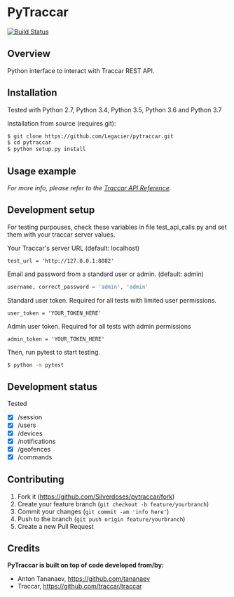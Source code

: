 # PyTraccar

[![Build Status][travis-image]][travis-url]



## Overview

Python interface to interact with Traccar REST API.

## Installation
Tested with Python 2.7, Python 3.4, Python 3.5, Python 3.6 and Python 3.7  

Installation from source (requires git):
```sh
$ git clone https://github.com/Legacier/pytraccar.git
$ cd pytraccar
$ python setup.py install
```

## Usage example

_For more info, please refer to the [Traccar API Reference][traccar-api-reference]._

## Development setup
For testing purpouses, check these variables in file test_api_calls.py and set them with your traccar server values.  

Your Traccar's server URL (default: localhost)
```
test_url = 'http://127.0.0.1:8082'
```
  
Email and password from a standard user or admin. (default: admin)

```python
username, correct_password = 'admin', 'admin'
```
  
Standard user token. Required for all tests with limited user permissions.
```
user_token = 'YOUR_TOKEN_HERE'
```
  
Admin user token. Required for all tests with admin permissions
```
admin_token = 'YOUR_TOKEN_HERE'
```
  
Then, run pytest to start testing.
```sh
$ python -m pytest
```

## Development status

Tested
- [x] /session 
- [x] /users
- [x] /devices
- [x] /notifications
- [x] /geofences
- [x] /commands

## Contributing

1. Fork it (<https://github.com/Silverdoses/pytraccar/fork>)
2. Create your feature branch (`git checkout -b feature/yourbranch`)
3. Commit your changes (`git commit -am 'info here'`)
4. Push to the branch (`git push origin feature/yourbranch`)
5. Create a new Pull Request

<!-- Markdown link & img dfn's -->
[travis-image]: https://travis-ci.com/Silverdoses/pytraccar.svg?branch=master
[travis-url]: https://travis-ci.com/Silverdoses/pytraccar
[wiki]: https://github.com/yourname/yourproject/wiki
[traccar-api-reference]: https://www.traccar.org/api-reference/

## Credits

**PyTraccar is built on top of code developed from/by:**
  * Anton Tananaev, https://github.com/tananaev
  * Traccar, https://github.com/traccar/traccar
